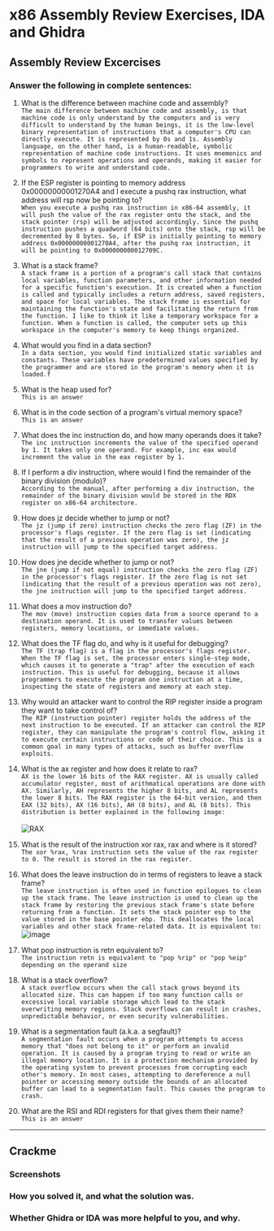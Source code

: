 # x86 Assembly Review Exercises, IDA and Ghidra

## Assembly Review Excercises
### Answer the following in complete sentences:

1. What is the difference between machine code and assembly?   
        `The main difference between machine code and assembly, is that machine code is only understand by the computers and is very difficult to understand by the human beings, it is the low-level binary representation of instructions that a computer's CPU can directly execute. It is represented by 0s and 1s. Assembly language, on the other hand, is a human-readable, symbolic representation of machine code instructions. It uses mnemonics and symbols to represent operations and operands, making it easier for programmers to write and understand code. `
2. If the ESP register is pointing to memory address 0x00000000001270A4 and I execute a pushq rax instruction, what address will rsp now be pointing to?   
    `When you execute a pushq rax instruction in x86-64 assembly, it will push the value of the rax register onto the stack, and the stack pointer (rsp) will be adjusted accordingly. Since the pushq instruction pushes a quadword (64 bits) onto the stack, rsp will be decremented by 8 bytes. So, if ESP is initially pointing to memory address 0x00000000001270A4, after the pushq rax instruction, it will be pointing to 0x000000000012709C.`
3. What is a stack frame?   
    `A stack frame is a portion of a program's call stack that contains local variables, function parameters, and other information needed for a specific function's execution. It is created when a function is called and typically includes a return address, saved registers, and space for local variables. The stack frame is essential for maintaining the function's state and facilitating the return from the function. I like to think it like a temporary workspace for a function. When a function is called, the computer sets up this workspace in the computer's memory to keep things organized.`
4. What would you find in a data section?   
    `In a data section, you would find initialized static variables and constants. These variables have predetermined values specified by the programmer and are stored in the program's memory when it is loaded.f`
5. What is the heap used for?   
    `This is an answer`
6. What is in the code section of a program's virtual memory space?   
    `This is an answer`
7. What does the inc instruction do, and how many operands does it take?   
    `The inc instruction increments the value of the specified operand by 1. It takes only one operand. For example, inc eax would increment the value in the eax register by 1.`
8. If I perform a div instruction, where would I find the remainder of the binary division (modulo)?   
    `According to the manual, after performing a div instruction, the remainder of the binary division would be stored in the RDX register on x86-64 architecture.`
9. How does jz decide whether to jump or not?   
    `The jz (jump if zero) instruction checks the zero flag (ZF) in the processor's flags register. If the zero flag is set (indicating that the result of a previous operation was zero), the jz instruction will jump to the specified target address.`
10. How does jne decide whether to jump or not?   
    `The jne (jump if not equal) instruction checks the zero flag (ZF) in the processor's flags register. If the zero flag is not set (indicating that the result of a previous operation was not zero), the jne instruction will jump to the specified target address.`
11. What does a mov instruction do?   
    `The mov (move) instruction copies data from a source operand to a destination operand. It is used to transfer values between registers, memory locations, or immediate values.`
12. What does the TF flag do, and why is it useful for debugging?   
    `The TF (trap flag) is a flag in the processor's flags register. When the TF flag is set, the processor enters single-step mode, which causes it to generate a "trap" after the execution of each instruction. This is useful for debugging, because it allows programmers to execute the program one instruction at a time, inspecting the state of registers and memory at each step.`
13. Why would an attacker want to control the RIP register inside a program they want to take control of?   
    `The RIP (instruction pointer) register holds the address of the next instruction to be executed. If an attacker can control the RIP register, they can manipulate the program's control flow, asking it to execute certain instructions or code of their choice. This is a common goal in many types of attacks, such as buffer overflow exploits.`
14. What is the ax register and how does it relate to rax?   
    `AX is the lower 16 bits of the RAX register. AX is usually called accumulator register, most of arithmatical operations are done with AX. Similarly, AH represents the higher 8 bits, and AL represents the lower 8 bits. The RAX register is the 64-bit version, and then EAX (32 bits), AX (16 bits), AH (8 bits), and AL (8 bits). This distribution is better explained in the following image:`   
    <br>
    ![RAX](https://github.com/horaciog1/CS479-Reverse-Engineering/assets/111658514/0a6377c1-c870-4dcb-bfca-681576f9369f)
 
15. What is the result of the instruction xor rax, rax and where is it stored?   
    `The xor %rax, %rax instruction sets the value of the rax register to 0. The result is stored in the rax register.`
16. What does the leave instruction do in terms of registers to leave a stack frame?   
    `The leave instruction is often used in function epilogues to clean up the stack frame. The leave instruction is used to clean up the stack frame by restoring the previous stack frame's state before returning from a function. It sets the stack pointer esp to the value stored in the base pointer ebp. This deallocates the local variables and other stack frame-related data. It is equivalent to:`   
    ![image](https://github.com/horaciog1/CS479-Reverse-Engineering/assets/111658514/9cfbd317-807c-411b-b8c8-85a1907fd31c)
17. What pop instruction is retn equivalent to?   
    `The instruction retn is equivalent to "pop %rip" or "pop %eip" depending on the operand size`
18. What is a stack overflow?   
    `A stack overflow occurs when the call stack grows beyond its allocated size. This can happen if too many function calls or excessive local variable storage which lead to the stack overwriting memory regions. Stack overflows can result in crashes, unpredictable behavior, or even security vulnerabilities.`
19. What is a segmentation fault (a.k.a. a segfault)?   
    `A segmentation fault occurs when a program attempts to access memory that "does not belong to it" or perform an invalid operation. It is caused by a program trying to read or write an illegal memory location. It is a protection mechanism provided by the operating system to prevent processes from corrupting each other's memory. In most cases, attempting to dereference a null pointer or accessing memory outside the bounds of an allocated buffer can lead to a segmentation fault. This causes the program to crash.`
20. What are the RSI and RDI registers for that gives them their name?   
    `This is an answer`

---
    
## Crackme

### Screenshots

### How you solved it, and what the solution was.

### Whether Ghidra or IDA was more helpful to you, and why.

  
